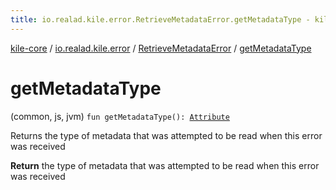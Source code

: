 ```yaml
---
title: io.realad.kile.error.RetrieveMetadataError.getMetadataType - kile-core
---
```


[kile-core](../../index.html) / [io.realad.kile.error](../index.html) / [RetrieveMetadataError](index.html) / [getMetadataType](./get-metadata-type.html)

# getMetadataType

(common, js, jvm) `fun getMetadataType(): `[`Attribute`](../../io.realad.kile/-file-attributes/-attribute/index.html)

Returns the type of metadata that was attempted to be read when this error was received

**Return**
the type of metadata that was attempted to be read when this error was received

